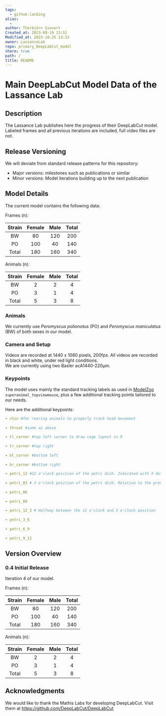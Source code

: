 ```yaml
---  
tags:  
  - github-landing  
alias:  
  -   
author: Thorbjörn Sievert  
Created_at: 2023-09-19 13:51  
Modified_at: 2023-10-25 13:32  
owner: LassanceLab  
repo: primary_DeepLabCut_model  
share: true  
path: /  
title: README  
---  
```

  
# Main DeepLabCut Model Data of the Lassance Lab  
  
## Description  
The Lassance Lab publishes here the progress of their DeepLabCut model.  
Labeled frames and all previous iterations are included, full video files are not.  
  
## Release Versioning  
We will deviate from standard release patterns for this repository:  
- Major versions: milestones such as publications or similar  
- Minor versions: Model iterations building up to the next publication  
  
## Model Details  
  
The current model contains the following data:  
  
Frames (n):  
  
| Strain | Female | Male | Total |  
|:------:|:------:|:----:|:-----:|  
|   BW   |   80   | 120  |  200  |  
|   PO   |  100   |  40  |  140  |  
| Total  |  180   | 160  |  340  |  
  
Animals (n):  
  
| Strain | Female | Male | Total |  
|:------:|:------:|:----:|:-----:|  
|   BW   |   2    |  2   |   4   |  
|   PO   |   3    |  1   |   4   |  
| Total  |   5    |  3   |   8   |  
  
### Animals  
We currently use *Peromyscus polionotus* (PO) and *Peromyscus maniculatus* (BW) of both sexes in our model.  
  
### Camera and Setup  
Videos are recorded at 1440 x 1080 pixels, 200fps. All videos are recorded in black and white, under red light conditions.  
We are currently using two Basler acA1440-220μm.  
  
### Keypoints  
The model uses mainly the standard tracking labels as used in [ModelZoo](https://deeplabcut.github.io/DeepLabCut/docs/ModelZoo.html) `superanimal_topviewmouse`, plus a few additional tracking points tailored to our needs.  
  
Here are the additional keypoints:  
  
```yaml  
- chin #for rearing animals to properly track head movement  
  
- throat #same as above  
  
- tl_corner #top left corner to draw cage layout in R   
  
- tr_corner #top right   
  
- bl_corner #bottom left  
  
- br_corner #bottom right   
  
- petri_12 #12 o'clock position of the petri dish. Indicated with 3 dots on the rim   
  
- petri_03 # 3 o'clock position of the petri dish. Relative to the previous 12 o'clock position   
  
- petri_06  
  
- petri_09  
  
- petri_12_3 # Halfway between the 12 o'clock and 3 o'clock position  
  
- petri_3_6  
  
- petri_6_9  
  
- petri_9_12  
```  
  
## Version Overview  
  
### 0.4 Initial Release  
Iteration 4 of our model.  
  
Frames (n):  
  
| Strain | Female | Male | Total |  
|:------:|:------:|:----:|:-----:|  
|   BW   |   80   | 120  |  200  |  
|   PO   |  100   |  40  |  140  |  
| Total  |  180   | 160  |  340  |  
  
Animals (n):  
  
| Strain | Female | Male | Total |  
|:------:|:------:|:----:|:-----:|  
|   BW   |   2    |  2   |   4   |  
|   PO   |   3    |  1   |   4   |  
| Total  |   5    |  3   |   8   |  
  
## Acknowledgments  
We would like to thank the Mathis Labs for developing DeepLabCut. Visit them at <https://github.com/DeepLabCut/DeepLabCut>  
